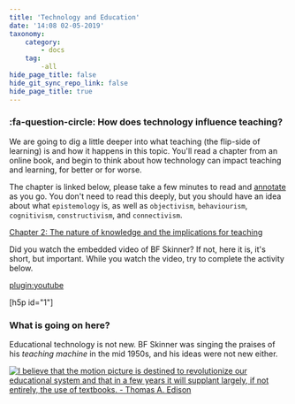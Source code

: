 ```yaml
---
title: 'Technology and Education'
date: '14:08 02-05-2019'
taxonomy:
    category:
        - docs
    tag:
        -all
hide_page_title: false
hide_git_sync_repo_link: false
hide_page_title: true
---
```


### :fa-question-circle: How does technology influence teaching?

We are going to dig a little deeper into what teaching (the flip-side of learning) is and how it happens in this topic. You'll read a chapter from an online book, and begin to think about how technology can impact teaching and learning, for better or for worse.

The chapter is linked below, please take a few minutes to read and [annotate](https://edtechuvic.ca/edci335/hypothesis) as you go. You don't need to read this deeply, but you should have an idea about what `epistemology` is, as well as `objectivism`, `behaviourism`, `cognitivism`, `constructivism`, and `connectivism`.

<a class="embedly-card" data-card-controls="0" href="https://opentextbc.ca/teachinginadigitalage/part/chapter-2-the-nature-of-knowledge-and-the-implications-for-teaching/">Chapter 2: The nature of knowledge and the implications for teaching</a>
<script async src="//cdn.embedly.com/widgets/platform.js" charset="UTF-8"></script>

Did you watch the embedded video of BF Skinner? If not, here it is, it's short, but important. While you watch the video, try to complete the activity below.

[plugin:youtube](http://www.youtube.com/watch?v=jTH3ob1IRFo)

[h5p id="1"]

### What is going on here?

Educational technology is not new. BF Skinner was singing the praises of his *teaching machine* in the mid 1950s, and his ideas were not new either.

<a href="https://www.azquotes.com/quote/702493" title="Thomas A. Edison quote"><img src="//www.azquotes.com/picture-quotes/quote-i-believe-that-the-motion-picture-is-destined-to-revolutionize-our-educational-system-thomas-a-edison-70-24-93.jpg" alt="I believe that the motion picture is destined to revolutionize our educational system and that in a few years it will supplant largely, if not entirely, the use of textbooks. - Thomas A. Edison"></a>
